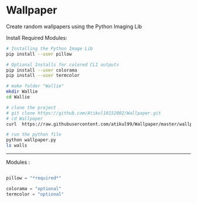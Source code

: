 # Wallpaper
Create random wallpapers using the Python Imaging Lib

Install Required Modules:
```bash
# Installing the Python Image Lib
pip install --user pillow

# Optional Installs for colored CLI outputs
pip install --user colorama
pip install --user termcolor
```

```bash
# make folder "Wallie"
mkdir Wallie
cd Wallie

# clone the project
# git clone https://github.com/Atikul10152002/Wallpaper.git
# cd Wallpaper
curl  https://raw.githubusercontent.com/atikul99/Wallpaper/master/wallpaper.py >> wallpaper.py

# run the python file
python wallpaper.py
ls walls
```

<hr></hr>
Modules :

```python

pillow = "*required*"

colorama = "optional"
termcolor = "optional"
```
